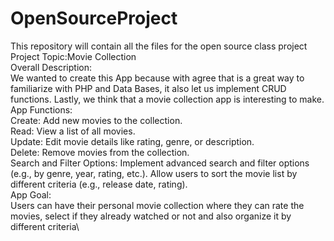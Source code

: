 # OpenSourceProject
This repository will contain all the files for the open source class project\
Project Topic:Movie Collection\
Overall Description:\
We wanted to create this App because with agree that is a great way to familiarize with PHP and Data Bases, it also let us implement CRUD functions. Lastly, we think that a movie collection app is interesting to make.\
App Functions:\
Create: Add new movies to the collection.\
Read: View a list of all movies.\
Update: Edit movie details like rating, genre, or description.\
Delete: Remove movies from the collection.\
Search and Filter Options: Implement advanced search and filter options (e.g., by genre, year, rating, etc.). Allow users to sort the movie list by different criteria (e.g., release date, rating).\
App Goal:\
Users can have their personal movie collection where they can rate the movies, select if they already watched or not and also organize it by different criteria\
